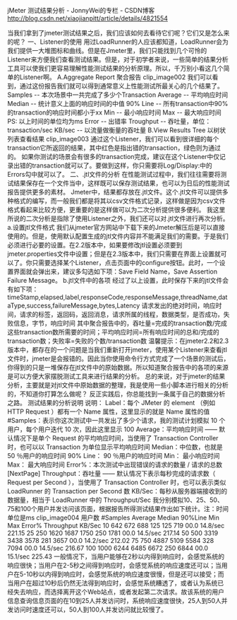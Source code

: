jMeter 测试结果分析 - JonnyWei的专栏 - CSDN博客 http://blog.csdn.net/xiaojianpitt/article/details/4821554

当我们拿到了jmeter测试结果之后，我们应该如何去看待它们呢？它们又是怎么来的呢？
一、Listener的使用
用过LoadRunner的人应该都知道，LoadRunner会为我们提供一大堆图标和曲线。但是在Jmeter里，我们只能找到几个可怜的Listener来方便我们查看测试结果。但是，对于初学者来说，一些简单的结果分析工具可以使我们更容易理解性能测试结果的分析原理。所以，千万别小看这几个简单的Listener啊。
A.Aggregate Report 聚合报告
clip_image002
我们可以看到，通过这份报告我们就可以得到通常意义上性能测试所最关心的几个结果了。
Samples -- 本次场景中一共完成了多少个Transaction
Average -- 平均响应时间
Median -- 统计意义上面的响应时间的中值
90% Line -- 所有transaction中90%的transaction的响应时间都小于xx
Min -- 最小响应时间
Max -- 最大响应时间
PS: 以上时间的单位均为ms
Error -- 出错率
Troughput -- 吞吐量，单位：transaction/sec
KB/sec -- 以流量做衡量的吞吐量
B.View Results Tree 以树状列表查看结果
clip_image003
通过这个Listener，我们可以看到很详细的每个transaction它所返回的结果，其中红色是指出错的transaction，绿色则为通过的。
如果你测试的场景会有很多的transaction完成，建议在这个Listener中仅记录出错的transaction就可以了。要做到这样，你只需要将Log/Display:中的Errors勾中就可以了。
二、.jtl文件的分析
在性能测试过程中，我们往往需要将测试结果保存在一个文件当中，这样既可以保存测试结果，也可以为日后的性能测试报告提供更多的素材。
Jmeter中，结果都存放在.jtl文件。这个.jtl文件可以提供多种格式的编写，而一般我们都是将其以csv文件格式记录，这样做是因为csv文件格式看起来比较方便，更重要的是这样做可以为二次分析提供很多便利。
我这里所说的二次分析是指除了使用Listener之外，我们还可以对.jtl文件进行再次分析。
a.设置jtl文件格式
我们从jmeter官方网站中下载下来的Jmeter解压后是可以直接使用的。但是，使用默认配置生成的jtl文件内容并不能满足我们的需要。于是我们必须进行必要的设置。在2.2版本中，如果要修改jtl设置必须要到jmeter.properties文件中设置；但是在2.3版本中，我们只需要在界面上设置就可以了。你只需要选择某个Listener，点击页面中的configure按钮。此时，一个设置界面就会弹出来，建议多勾选如下项：Save Field Name，Save Assertion Failure Message。
b.jtl文件中的各项
经过了以上设置，此时保存下来的jtl文件会有如下项：
timeStamp,elapsed,label,responseCode,responseMessage,threadName,dataType,success,failureMessage,bytes,Latency
请求发出的绝对时间，响应时间，请求的标签，返回码，返回消息，请求所属的线程，数据类型，是否成功，失败信息，字节，响应时间
其中聚合报告中的，吞吐量=完成的transaction数/完成这些transaction数所需要的时间；平均响应时间=所有响应时间的总和/完成的transaction数；失败率=失败的个数/transaction数
温馨提示：在jmeter2.2和2.3版本中，都存在的一个问题是当我们重新打开jmeter，使用某个Listener来查看jtl文件时，jmeter是会报错的。因此当你使用命令行方式完成了一个场景的测试后，你得到的只是一堆保存在jtl文件中的原始数据。所以知道聚合报告中的各项的来源是可以方便大家摆脱测试工具来进行结果的分析。
总的来说，对于jmeter的结果分析，主要就是对jtl文件中原始数据的整理，我是使用一些小脚本进行相关的分析的，不知道你打算怎么做呢？
反正实践后，你总能找到一条属于自己的数据分析之路。
测试结果的分析说明
说明：
Label：每个 JMeter 的 element （例如 HTTP Request ）都有一个 Name 属性，这里显示的就是 Name 属性的值
#Samples：表示你这次测试中一共发出了多少个请求，我的测试计划模拟 10 个用户，每个用户迭代 10 次，因此这里显示 100
Average：平均响应时间 —— 默认情况下是单个 Request 的平均响应时间，当使用了 Transaction Controller 时，也可以以 Transaction 为单位显示平均响应时间
Median：中位数，也就是 50 ％用户的响应时间
90% Line： 90 ％用户的响应时间
Min： 最小响应时间
Max： 最大响应时间
Error%：本次测试中出现错误的请求的数量 / 请求的总数
[NextPage]
Throughput：吞吐量 —— 默认情况下表示每秒完成的请求数（ Request per Second ），当使用了 Transaction Controller 时，也可以表示类似 LoadRunner 的 Transaction per Second 数
KB/Sec：每秒从服务器端接收到的数据量，相当于 LoadRunner 中的 Throughput/Sec
我分别模拟10、25、50、75和100个用户并发访问该页面，根据报告所得测试结果作出如下统计。注：时间单位是ms
clip_image004
用户数 #Samples Average Median 90%Line Min Max Error% Throughput KB/Sec
10 642 672 688 125 125 719 00.0 14.8/sec 221.15
25 250 1620 1687 1750 250 1781 00.0 14.5/sec 217.14
50 500 3319 3438 3578 281 3657 00.0 14.2/sec 212.02
75 750 4887 5109 5584 328 7094 00.0 14.5/sec 216.67
100 1000 6244 6485 6672 250 6844 00.0 15.1/sec 225.43
一般情况下，当用户能够在2秒以内得到响应时，会感觉系统的响应很快；当用户在2-5秒之间得到响应时，会感觉系统的响应速度还可以；当用户在5-10秒以内得到响应时，会感觉系统的响应速度很慢，但是还可以接受；而当用户在超过10秒后仍然无法得到响应时，会感觉系统糟透了，或者认为系统已经失去响应，而选择离开这个Web站点，或者发起第二次请求。故该系统的用户信息查询信息页面的在10到25人并发访问时，系统响应速度很快，25人到50人并发访问时速度还可以，50人到100人并发访问就比较慢了。